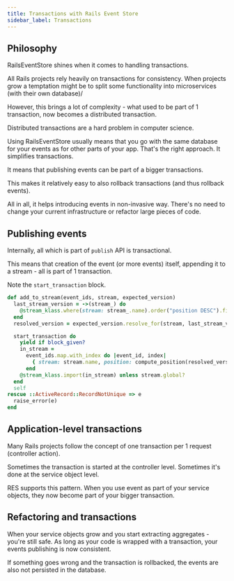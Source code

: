 ```yaml
---
title: Transactions with Rails Event Store
sidebar_label: Transactions
---
```


## Philosophy

RailsEventStore shines when it comes to handling transactions.

All Rails projects rely heavily on transactions for consistency.
When projects grow a temptation might be to split some functionality into microservices (with their own database)/

However, this brings a lot of complexity - what used to be part of 1 transaction, now becomes a distributed transaction.

Distributed transactions are a hard problem in computer science.

Using RailsEventStore usually means that you go with the same database for your events as for other parts of your app.
That's the right approach. It simplifies transactions.

It means that publishing events can be part of a bigger transactions.

This makes it relatively easy to also rollback transactions (and thus rollback events).

All in all, it helps introducing events in non-invasive way.
There's no need to change your current infrastructure or refactor large pieces of code.

## Publishing events

Internally, all which is part of `publish` API is transactional.

This means that creation of the event (or more events) itself, appending it to a stream - all is part of 1 transaction.

Note the `start_transaction` block.

```ruby
def add_to_stream(event_ids, stream, expected_version)
  last_stream_version = ->(stream_) do
    @stream_klass.where(stream: stream_.name).order("position DESC").first.try(:position)
  end
  resolved_version = expected_version.resolve_for(stream, last_stream_version)

  start_transaction do
    yield if block_given?
    in_stream =
      event_ids.map.with_index do |event_id, index|
        { stream: stream.name, position: compute_position(resolved_version, index), event_id: event_id }
      end
    @stream_klass.import(in_stream) unless stream.global?
  end
  self
rescue ::ActiveRecord::RecordNotUnique => e
  raise_error(e)
end
```

## Application-level transactions

Many Rails projects follow the concept of one transaction per 1 request (controller action).

Sometimes the transaction is started at the controller level. Sometimes it's done at the service object level.

RES supports this pattern.
When you use event as part of your service objects, they now become part of your bigger transaction.

## Refactoring and transactions

When your service objects grow and you start extracting aggregates - you're still safe.
As long as your code is wrapped with a transaction, your events publishing is now consistent.

If something goes wrong and the transaction is rollbacked, the events are also not persisted in the database.
